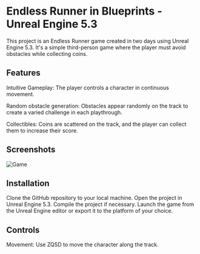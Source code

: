 # Endless Runner in Blueprints - Unreal Engine 5.3

This project is an Endless Runner game created in two days using Unreal Engine 5.3. It's a simple third-person game where the player must avoid obstacles while collecting coins.

## Features
Intuitive Gameplay: The player controls a character in continuous movement.

Random obstacle generation: Obstacles appear randomly on the track to create a varied challenge in each playthrough.

Collectibles: Coins are scattered on the track, and the player can collect them to increase their score.

## Screenshots
![Game](Screen/Runner.gif)

## Installation
Clone the GitHub repository to your local machine.
Open the project in Unreal Engine 5.3.
Compile the project if necessary.
Launch the game from the Unreal Engine editor or export it to the platform of your choice.

## Controls
Movement: Use ZQSD to move the character along the track.
